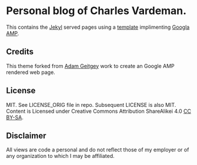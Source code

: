 # Personal blog of Charles Vardeman.
This contains the [Jekyl](https://jekyllrb.com/) served pages using a [template](https://github.com/ageitgey/amplify) implimenting [Googla AMP](https://www.ampproject.org/).


## Credits

This theme forked from [Adam Geitgey](https://github.com/ageitgey) work to create an Google AMP rendered web page.

## License

MIT. See LICENSE_ORIG file in repo. Subsequent LICENSE is also MIT. Content is Licensed under Creative Commons Attribution ShareAlikei 4.0  [CC BY-SA](https://creativecommons.org/licenses/by-sa/4.0/legalcode).

## Disclaimer
All views are code a personal and do not reflect those of my employer or of any organization to which I may be affiliated.
